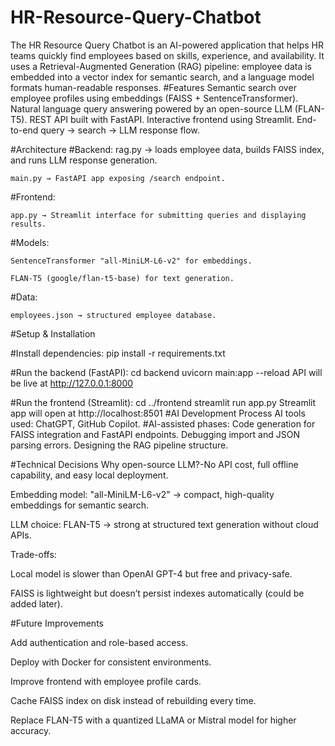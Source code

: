 # HR-Resource-Query-Chatbot
The HR Resource Query Chatbot is an AI-powered application that helps HR teams quickly find employees based on skills, experience, and availability. It uses a Retrieval-Augmented Generation (RAG) pipeline: employee data is embedded into a vector index for semantic search, and a language model formats human-readable responses.
#Features
Semantic search over employee profiles using embeddings (FAISS + SentenceTransformer).
Natural language query answering powered by an open-source LLM (FLAN-T5).
REST API built with FastAPI.
Interactive frontend using Streamlit.
End-to-end query → search → LLM response flow.

#Architecture
  #Backend:
    rag.py → loads employee data, builds FAISS index, and runs LLM response generation.
    
    main.py → FastAPI app exposing /search endpoint.

  #Frontend:

    app.py → Streamlit interface for submitting queries and displaying results.

  #Models:

    SentenceTransformer "all-MiniLM-L6-v2" for embeddings.
    
    FLAN-T5 (google/flan-t5-base) for text generation.

  #Data:

    employees.json → structured employee database.

#Setup & Installation

#Install dependencies:
  pip install -r requirements.txt


#Run the backend (FastAPI):
  cd backend
  uvicorn main:app --reload
  API will be live at http://127.0.0.1:8000

#Run the frontend (Streamlit):
  cd ../frontend
  streamlit run app.py
  Streamlit app will open at http://localhost:8501
#AI Development Process
  AI tools used: ChatGPT, GitHub Copilot.
#AI-assisted phases:
  Code generation for FAISS integration and FastAPI endpoints.
  Debugging import and JSON parsing errors.
  Designing the RAG pipeline structure.


#Technical Decisions
Why open-source LLM?-No API cost, full offline capability, and easy local deployment.

Embedding model: "all-MiniLM-L6-v2" → compact, high-quality embeddings for semantic search.

LLM choice: FLAN-T5 → strong at structured text generation without cloud APIs.

Trade-offs:

Local model is slower than OpenAI GPT-4 but free and privacy-safe.

FAISS is lightweight but doesn’t persist indexes automatically (could be added later).

#Future Improvements

Add authentication and role-based access.

Deploy with Docker for consistent environments.

Improve frontend with employee profile cards.

Cache FAISS index on disk instead of rebuilding every time.

Replace FLAN-T5 with a quantized LLaMA or Mistral model for higher accuracy.
